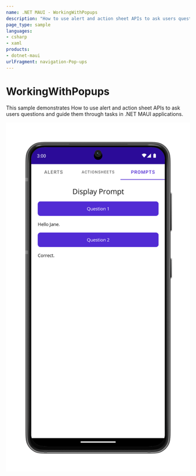 ```yaml
---
name: .NET MAUI - WorkingWithPopups
description: "How to use alert and action sheet APIs to ask users questions and guide them through tasks"
page_type: sample
languages:
- csharp
- xaml
products:
- dotnet-maui
urlFragment: navigation-Pop-ups
---
```

# WorkingWithPopups

This sample demonstrates How to use alert and action sheet APIs to ask users questions and guide them through tasks in .NET MAUI applications.

![Pop-ups application screenshot](Screenshots/popups.png "Pop-ups application screenshot")
